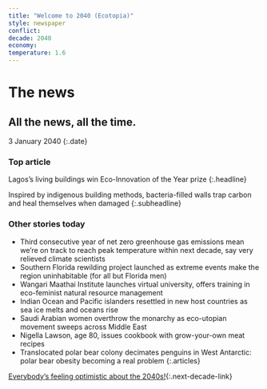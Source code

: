 ```yaml
---
title: "Welcome to 2040 (Ecotopia)"
style: newspaper
conflict: 
decade: 2040
economy: 
temperature: 1.6
---
```


# The news

## All the news, all the time.

3 January 2040
{:.date}

### Top article

Lagos’s living buildings win Eco-Innovation of the Year prize
{:.headline}

Inspired by indigenous building methods, bacteria-filled walls trap carbon and heal themselves when damaged
{:.subheadline}

### Other stories today

- Third consecutive year of net zero greenhouse gas emissions mean we’re on track to reach peak temperature within next decade, say very relieved climate scientists
- Southern Florida rewilding project launched as extreme events make the region uninhabitable (for all but Florida men)
- Wangari Maathai Institute launches virtual university, offers training in eco-feminist natural resource management
- Indian Ocean and Pacific islanders resettled in new host countries as sea ice melts and oceans rise
- Saudi Arabian women overthrow the monarchy as eco-utopian movement sweeps across Middle East
- Nigella Lawson, age 80, issues cookbook with grow-your-own meat recipes
- Translocated polar bear colony decimates penguins in West Antarctic: polar bear obesity becoming a real problem
{:.articles}

[Everybody’s feeling optimistic about the 2040s!](chapter_refugee-crisis-and-resilient-world.html){:.next-decade-link}
